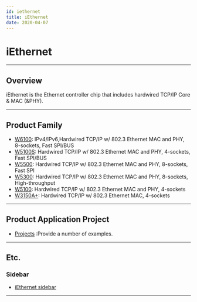 ```yaml
---
id: iethernet
title: iEthernet
date: 2020-04-07
---
```



# iEthernet

-----

## Overview

iEthernet is the Ethernet controller chip that includes hardwired TCP/IP
Core & MAC (\&PHY).

-----

## Product Family

  - [W6100](./W6100/W6100.md): IPv4/IPv6,Hardwired TCP/IP w/ 802.3
    Ethernet MAC and PHY, 8-sockets, Fast SPI/BUS
  - [W5100S](/products/w5100s/start): Hardwired TCP/IP w/ 802.3 Ethernet
    MAC and PHY, 4-sockets, Fast SPI/BUS
  - [W5500](/products/w5500/start): Hardwired TCP/IP w/ 802.3 Ethernet
    MAC and PHY, 8-sockets, Fast SPI
  - [W5300](http://www.wiznet.io/product-item/w5300/): Hardwired TCP/IP
    w/ 802.3 Ethernet MAC and PHY, 8-sockets, High-throughput
  - [W5100](http://www.wiznet.io/product-item/w5100/): Hardwired TCP/IP
    w/ 802.3 Ethernet MAC and PHY, 4-sockets
  - [W3150A+](http://www.wiznet.io/product-item/w3150a+/): Hardwired
    TCP/IP w/ 802.3 Ethernet MAC, 4-sockets

-----

## Product Application Project

  - [Projects](/products/iethernet/projects) :Provide a number of
    examples.

-----

## Etc.

### Sidebar

  - [iEthernet sidebar](/products/iethernet/sidebar)

-----

